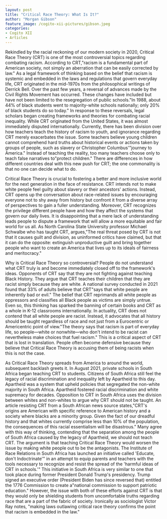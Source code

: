 ```yaml
---
layout: post
title: "Critical Race Theory: What Is It?"
author: "Morgan Gibson"
feature_image: /cogito-xii-pictures/gibson.jpeg
categories:
- Cogito XII
- Articles
---
```

Rekindled by the racial reckoning of our modern society in 2020, Critical Race Theory (CRT) is one of the most controversial topics regarding combating racism. According to CRT,"racism is a fundamental part of American society, not simply an aberration that can be easily corrected by law." As a legal framework of thinking based on the belief that racism is systemic and embedded in the laws and regulations that govern everyday life, CRT originated in the mid-1970s from the philosophical writings of Derrick Bell. Over the past few years, a reversal of advances made by the Civil Rights Movement has occurred. These changes have included but have not been limited to the resegregation of public schools."In 1988, about 44% of black students went to majority-white schools nationally; only 20% of black students do so today." In response to these reversals, legal scholars began creating frameworks and theories for combating racial inequality. While CRT originated from the United States, it was almost immediately disputed internationally. Currently, there has been division over how teachers teach the history of racism to youth, and ignorance regarding CRT merely exacerbates the issue. Some teachers believe young children cannot comprehend hard truths about historical events or actions taken by groups of people, such as slavery or Christopher Columbus'"journey to America." Instead of teaching the reality, too many teachers choose only to teach false narratives to"protect children." There are differences in how different countries deal with this new push for CRT; the one commonality is that no one can decide what to do.

Critical Race Theory is crucial to fostering a better and more inclusive world for the next generation in the face of resistance. CRT intends not to make white people feel guilty about slavery or their ancestors' actions. Instead, CRT opens up the conversation about race-related issues by encouraging everyone not to shy away from history but confront it from a diverse array of perspectives to gain a fuller understanding. Moreover, CRT recognizes the privilege different people have and how they affect the systems that govern our daily lives. It is disappointing that a mere lack of understanding leads people to dispute a framework that will allow a more equitable and fair world for us all. As North Carolina State University professor Michael Schwalbe who has taught CRT, argues,"The real threat posed by CRT is not that it causes guilt and division, as uninformed critics have claimed, but that it can do the opposite: extinguish unproductive guilt and bring together people who want to create an America that lives up to its ideals of fairness and meritocracy."

Why is Critical Race Theory so controversial? People do not understand what CRT truly is and become immediately closed off to the framework's ideas. Opponents of CRT say that they are not fighting against teaching Black History. They argue that CRT teaches their children that they are racist simply because they are white. A national survey conducted in 2021 found that 33% of adults believe that CRT"says that white people are inherently bad or evil." The belief that CRT reprimands all white people as oppressors and classifies all Black people as victims are simply untrue. Even so, this thinking has sparked the banning of certain books and CRT as a whole in K-12 classrooms internationally. In actuality, CRT does not contend that all white people are racist. Instead, it advocates that all history should be taught regardless of race and not just from a Eurocentric or Americentric point of view."The theory says that racism is part of everyday life, so people—white or nonwhite—who don't intend to be racist can nevertheless make choices that fuel racism." This is a critical aspect of CRT that is lost in translation. People often become defensive because they believe that Critical Race Theory is accusing them of being racists when this is not the case.

As Critical Race Theory spreads from America to around the world, subsequent backlash greets it. In August 2021, private schools in South Africa began teaching CRT to students. Citizens of South Africa still feel the legacy of racial discrimination and inequality left by Apartheid to this day. Apartheid was a system that upheld policies that segregated the non-white majority in South Africa. Apartheid fostered racial discrimination and white supremacy for decades. Opposition to CRT in South Africa uses the division between whites and non-whites to argue why CRT should not be taught. An article resisting CRT from a South African news source states,"CRT's origins are American with specific reference to American history and a society where blacks are a minority group. Given the fact of our dreadful history and that whites currently comprise less than 10% of the population, the consequences of this racial essentialism will be disastrous." Many agree with this way of thinking, contending that the separation among the people of South Africa caused by the legacy of Apartheid, we should not teach CRT. The argument is that teaching Critical Race Theory would worsen the issue by making white people out to be the antagonists. The Institute of Race Relations in South Africa has launched an initiative called 'Educate, don't Indoctrinate'" in an attempt to equip parents and teachers with the tools necessary to recognize and resist the spread of the 'harmful ideas of CRT in schools.'" This initiative in South Africa is very similar to one that took place during former President Donald Trump's presidency. Trump signed an executive order (President Biden has since reversed that) entitled the 1776 Commission to create a"national commission to support patriotic education." However, the issue with both of these efforts against CRT is that they would only be shielding students from uncomfortable truths regarding race that are a part of the fabric of society. Ironically as sociologist Victor Ray notes, "making laws outlawing critical race theory confirms the point that racism is embedded in the law."
